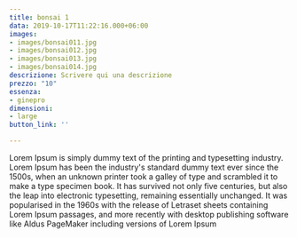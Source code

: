 ```yaml
---
title: bonsai 1
data: 2019-10-17T11:22:16.000+06:00
images:
- images/bonsai011.jpg
- images/bonsai012.jpg
- images/bonsai013.jpg
- images/bonsai014.jpg
descrizione: Scrivere qui una descrizione
prezzo: "10"
essenza:
- ginepro
dimensioni:
- large
button_link: ''

---
```

Lorem Ipsum is simply dummy text of the printing and typesetting industry. Lorem Ipsum has been the industry's standard dummy text ever since the 1500s, when an unknown printer took a galley of type and scrambled it to make a type specimen book. It has survived not only five centuries, but also the leap into electronic typesetting, remaining essentially unchanged. It was popularised in the 1960s with the release of Letraset sheets containing Lorem Ipsum passages, and more recently with desktop publishing software like Aldus PageMaker including versions of Lorem Ipsum